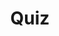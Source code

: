 ---
title: "Quiz"
passing_percentage: 70
type: "test"
questions:
  - id: "q1"
    text: "What label is recommended for this tutorial to prevent tutorial resources from mixing with other resources?"
    type: "single-answer"
    marks: 2
    options:
      - id: "a"
        text: "app:wordpress"
      - id: "b"
        text: "dev:tutorial"
        is_correct: true
      - id: "c"
        text: "env:production"
      - id: "d"
        text: "tier:frontend"
  - id: "q2"
    text: "What benefits does the Group Components functionality provide?"
    type: "multiple-answers"
    marks: 2
    options:
      - id: "a"
        text: "Visualizing relationships between resources"
        is_correct: true
      - id: "b"
        text: "Making it easier to manage resources"
        is_correct: true
      - id: "c"
        text: "Automatically scaling applications"
      - id: "d"
        text: "Reducing deployment costs"
  - id: "q3"
    text: "What metadata is used for component grouping?"
    type: "short_answer" 
    marks: 2
    correct_answer: "Labels" 
---